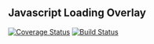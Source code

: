## Javascript Loading Overlay

[![Coverage Status](https://coveralls.io/repos/github/muhdfaiz/js-loading-overlay/badge.svg?branch=master)](https://coveralls.io/github/muhdfaiz/js-loading-overlay?branch=master) [![Build Status](https://travis-ci.org/muhdfaiz/js-loading-overlay.svg?branch=master)](https://travis-ci.org/taniarascia/chip8)